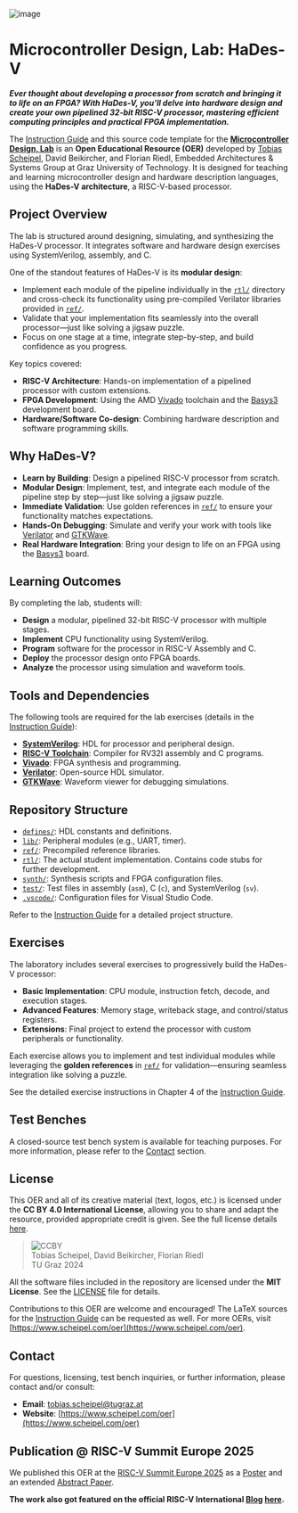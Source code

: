 [instrguide]:https://doi.org/10.3217/nytm4-grv34
[lvref]:https://online.tugraz.at/tug_online/wbLv.wbShowLVDetail?pStpSpNr=525082
[vivado]:https://www.xilinx.com/support/download.html
[verilator]:https://verilator.org
[basys]:https://digilent.com/reference/programmable-logic/basys-3/reference-manual?redirect=1
[gtkwave]:https://gtkwave.sourceforge.net/
[sv]:https://doi.org/10.1109/IEEESTD.2018.8299595
[rvgcc]:https://github.com/riscv-collab/riscv-gnu-toolchain

![image](https://www.scheipel.com/wp-content/uploads/2024/12/hades_logo.svg)
# Microcontroller Design, Lab: HaDes-V

***Ever thought about developing a processor from scratch and bringing it to life on an FPGA? With HaDes-V, you'll delve into hardware design and create your own pipelined 32-bit RISC-V processor, mastering efficient computing principles and practical FPGA implementation.***

The [Instruction Guide][instrguide] and this source code template for the [**Microcontroller Design, Lab**][lvref] is an **Open Educational Resource (OER)** developed by [Tobias Scheipel](https://www.scheipel.com), David Beikircher, and Florian Riedl, Embedded Architectures & Systems Group at Graz University of Technology. It is designed for teaching and learning microcontroller design and hardware description languages, using the **HaDes-V architecture**, a RISC-V-based processor.

## Project Overview

The lab is structured around designing, simulating, and synthesizing the HaDes-V processor. It integrates software and hardware design exercises using SystemVerilog, assembly, and C.

One of the standout features of HaDes-V is its **modular design**:  
- Implement each module of the pipeline individually in the [`rtl/`](rtl) directory and cross-check its functionality using pre-compiled Verilator libraries provided in [`ref/`](ref).  
- Validate that your implementation fits seamlessly into the overall processor—just like solving a jigsaw puzzle.  
- Focus on one stage at a time, integrate step-by-step, and build confidence as you progress.  

Key topics covered:
- **RISC-V Architecture**: Hands-on implementation of a pipelined processor with custom extensions.
- **FPGA Development**: Using the AMD [Vivado][vivado] toolchain and the [Basys3][basys] development board.
- **Hardware/Software Co-design**: Combining hardware description and software programming skills.

## Why HaDes-V?

- **Learn by Building**: Design a pipelined RISC-V processor from scratch.
- **Modular Design**: Implement, test, and integrate each module of the pipeline step by step—just like solving a jigsaw puzzle.
- **Immediate Validation**: Use golden references in [`ref/`](ref) to ensure your functionality matches expectations.
- **Hands-On Debugging**: Simulate and verify your work with tools like [Verilator][verilator] and [GTKWave][gtkwave].
- **Real Hardware Integration**: Bring your design to life on an FPGA using the [Basys3][basys]  board.

## Learning Outcomes  
By completing the lab, students will:  
- **Design** a modular, pipelined 32-bit RISC-V processor with multiple stages.  
- **Implement** CPU functionality using SystemVerilog.  
- **Program** software for the processor in RISC-V Assembly and C.  
- **Deploy** the processor design onto FPGA boards.  
- **Analyze** the processor using simulation and waveform tools.

## Tools and Dependencies

The following tools are required for the lab exercises (details in the [Instruction Guide][instrguide]):
- **[SystemVerilog][sv]**: HDL for processor and peripheral design.
- **[RISC-V Toolchain][rvgcc]**: Compiler for RV32I assembly and C programs.
- **[Vivado][vivado]**: FPGA synthesis and programming.
- **[Verilator][verilator]**: Open-source HDL simulator.
- **[GTKWave][gtkwave]**: Waveform viewer for debugging simulations.

## Repository Structure

- [`defines/`](defines): HDL constants and definitions.
- [`lib/`](lib): Peripheral modules (e.g., UART, timer).
- [`ref/`](ref): Precompiled reference libraries.
- [`rtl/`](rtl): The actual student implementation. Contains code stubs for further development.
- [`synth/`](synth): Synthesis scripts and FPGA configuration files.
- [`test/`](test): Test files in assembly (`asm`), C (`c`), and SystemVerilog (`sv`).
- [`.vscode/`](.vscode): Configuration files for Visual Studio Code.

Refer to the [Instruction Guide][instrguide] for a detailed project structure.

## Exercises

The laboratory includes several exercises to progressively build the HaDes-V processor:
- **Basic Implementation**: CPU module, instruction fetch, decode, and execution stages.
- **Advanced Features**: Memory stage, writeback stage, and control/status registers.
- **Extensions**: Final project to extend the processor with custom peripherals or functionality.

Each exercise allows you to implement and test individual modules while leveraging the **golden references** in [`ref/`](ref) for validation—ensuring seamless integration like solving a puzzle.

See the detailed exercise instructions in Chapter 4 of the [Instruction Guide][instrguide].

## Test Benches
A closed-source test bench system is available for teaching purposes. For more information, please refer to the [Contact](#contact) section.

## License

This OER and all of its creative material (text, logos, etc.) is licensed under the **CC BY 4.0 International License**, allowing you to share and adapt the resource, provided appropriate credit is given. See the full license details [here](https://creativecommons.org/licenses/by/4.0/).

>![CCBY](https://mirrors.creativecommons.org/presskit/buttons/88x31/svg/by.svg)\
>Tobias Scheipel, David Beikircher, Florian Riedl\
>TU Graz 2024

All the software files included in the repository are licensed under the **MIT License**. See the [LICENSE](./LICENSE) file for details.

Contributions to this OER are welcome and encouraged! The LaTeX sources for the [Instruction Guide][instrguide] can be requested as well. For more OERs, visit [https://www.scheipel.com/oer](https://www.scheipel.com/oer).

## Contact

For questions, licensing, test bench inquiries, or further information, please contact and/or consult:
- **Email**: [tobias.scheipel@tugraz.at](mailto:tobias.scheipel@tugraz.at)
- **Website**: [https://www.scheipel.com/oer](https://www.scheipel.com/oer)

## Publication @ RISC-V Summit Europe 2025
We published this OER at the [RISC-V Summit Europe 2025](https://riscv-europe.org/summit/2025/) as a [Poster](https://graz.elsevierpure.com/files/93678000/HaDes_V_Poster-CR_v1.pdf) and an extended [Abstract Paper](https://www.scheipel.com/wp-content/uploads/2025/05/HaDes_V_RISC_V_Summit_camera_ready-1.pdf). 

**The work also got featured on the official RISC-V International [Blog](https://riscv.org/blog/) [here](https://riscv.org/blog/2025/05/hades-v-learning-by-puzzling-a-modular-approach-to-risc-v-processor-design-education/).**


